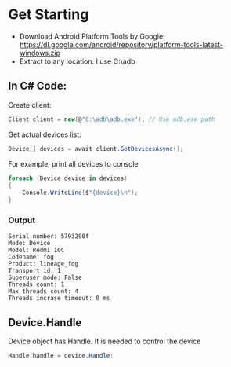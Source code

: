 # Get Starting
- Download Android Platform Tools by Google: https://dl.google.com/android/repository/platform-tools-latest-windows.zip
- Extract to any location. I use C:\adb

## In C# Code:
Create client:
```csharp
Client client = new(@"C:\adb\adb.exe"); // Use adb.exe path
```

Get actual devices list:
```csharp
Device[] devices = await client.GetDevicesAsync();
```

For example, print all devices to console
```csharp
foreach (Device device in devices)
{
    Console.WriteLine($"{device}\n");
}
```

### Output
```
Serial number: 5793298f
Mode: Device
Model: Redmi 10C
Codename: fog
Product: lineage_fog
Transport id: 1
Superuser mode: False
Threads count: 1
Max threads count: 4
Threads incrase timeout: 0 ms
```

## Device.Handle
Device object has Handle. It is needed to control the device
```csharp
Handle handle = device.Handle;
```